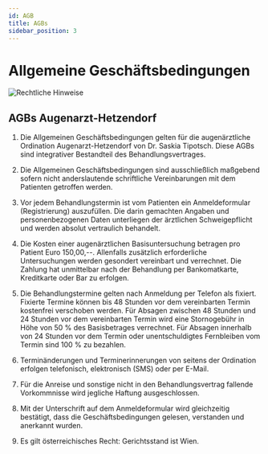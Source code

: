 ```yaml
---
id: AGB
title: AGBs
sidebar_position: 3
---
```


# Allgemeine Geschäftsbedingungen

![Rechtliche Hinweise](/Image-Assets/Rechtliche-Hinweise-Bild-4.png)

## AGBs Augenarzt-Hetzendorf

1. Die Allgemeinen Geschäftsbedingungen gelten für die augenärztliche Ordination Augenarzt-Hetzendorf von Dr. Saskia Tipotsch. Diese AGBs sind integrativer Bestandteil des Behandlungsvertrages.

2. Die Allgemeinen Geschäftsbedingungen sind ausschließlich maßgebend sofern nicht anderslautende schriftliche Vereinbarungen mit dem Patienten getroffen werden.

3. Vor jedem Behandlungstermin ist vom Patienten ein Anmeldeformular (Registrierung) auszufüllen. Die darin gemachten Angaben und personenbezogenen Daten unterliegen der ärztlichen Schweigepflicht und werden absolut vertraulich behandelt.

4. Die Kosten einer augenärztlichen Basisuntersuchung betragen pro Patient Euro 150,00,--. Allenfalls zusätzlich erforderliche Untersuchungen werden gesondert vereinbart und verrechnet. Die Zahlung hat unmittelbar nach der Behandlung per Bankomatkarte, Kreditkarte oder Bar zu erfolgen.
5. Die Behandlungstermine gelten nach Anmeldung per Telefon als  fixiert. Fixierte Termine können bis 48 Stunden vor dem vereinbarten Termin kostenfrei verschoben werden. Für Absagen zwischen 48 Stunden und 24 Stunden vor dem vereinbarten Termin wird eine Stornogebühr in Höhe von 50 % des Basisbetrages verrechnet. Für Absagen innerhalb von 24  Stunden vor dem Termin oder unentschuldigtes Fernbleiben vom Termin sind 100 % zu bezahlen.
6. Terminänderungen und Terminerinnerungen von seitens der Ordination erfolgen telefonisch, elektronisch (SMS) oder per E-Mail.

7. Für die Anreise und sonstige nicht in den Behandlungsvertrag fallende Vorkommnisse wird jegliche Haftung ausgeschlossen.

8. Mit der Unterschrift auf dem Anmeldeformular wird gleichzeitig bestätigt, dass die Geschäftsbedingungen gelesen, verstanden und  anerkannt wurden.

9. Es gilt österreichisches Recht: Gerichtsstand ist Wien.

